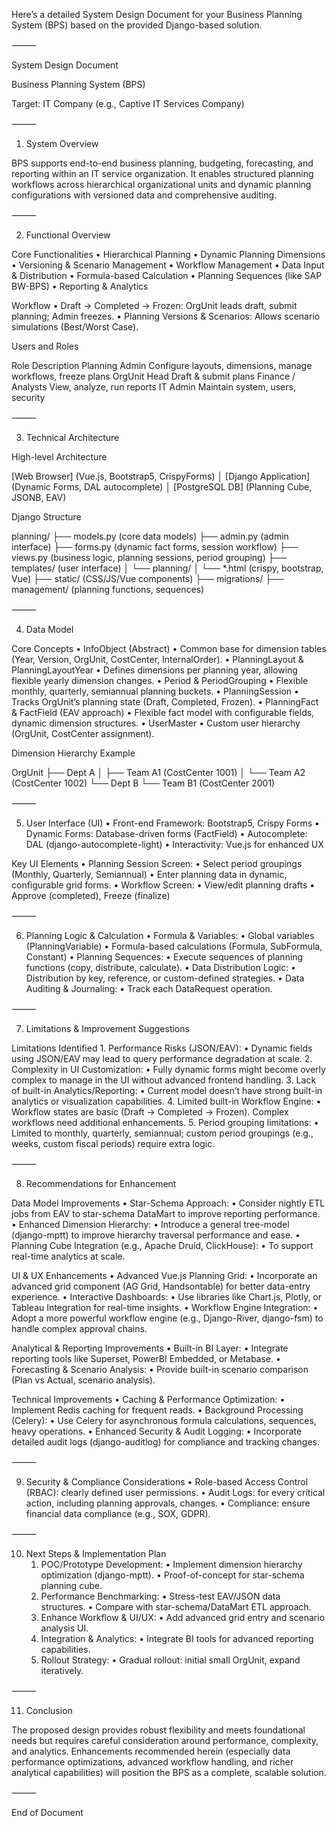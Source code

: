 Here’s a detailed System Design Document for your Business Planning System (BPS) based on the provided Django-based solution.

⸻

System Design Document

Business Planning System (BPS)

Target: IT Company (e.g., Captive IT Services Company)

⸻

1. System Overview

BPS supports end-to-end business planning, budgeting, forecasting, and reporting within an IT service organization. It enables structured planning workflows across hierarchical organizational units and dynamic planning configurations with versioned data and comprehensive auditing.

⸻

2. Functional Overview

Core Functionalities
	•	Hierarchical Planning
	•	Dynamic Planning Dimensions
	•	Versioning & Scenario Management
	•	Workflow Management
	•	Data Input & Distribution
	•	Formula-based Calculation
	•	Planning Sequences (like SAP BW-BPS)
	•	Reporting & Analytics

Workflow
	•	Draft → Completed → Frozen:
OrgUnit leads draft, submit planning; Admin freezes.
	•	Planning Versions & Scenarios:
Allows scenario simulations (Best/Worst Case).

Users and Roles

Role	Description
Planning Admin	Configure layouts, dimensions, manage workflows, freeze plans
OrgUnit Head	Draft & submit plans
Finance / Analysts	View, analyze, run reports
IT Admin	Maintain system, users, security


⸻

3. Technical Architecture

High-level Architecture

[Web Browser] (Vue.js, Bootstrap5, CrispyForms)
      │
[Django Application] (Dynamic Forms, DAL autocomplete)
      │
[PostgreSQL DB] (Planning Cube, JSONB, EAV)

Django Structure

planning/
├── models.py (core data models)
├── admin.py (admin interface)
├── forms.py (dynamic fact forms, session workflow)
├── views.py (business logic, planning sessions, period grouping)
├── templates/ (user interface)
│   └── planning/
│       └── *.html (crispy, bootstrap, Vue)
├── static/ (CSS/JS/Vue components)
├── migrations/
├── management/ (planning functions, sequences)


⸻

4. Data Model

Core Concepts
	•	InfoObject (Abstract)
	•	Common base for dimension tables (Year, Version, OrgUnit, CostCenter, InternalOrder).
	•	PlanningLayout & PlanningLayoutYear
	•	Defines dimensions per planning year, allowing flexible yearly dimension changes.
	•	Period & PeriodGrouping
	•	Flexible monthly, quarterly, semiannual planning buckets.
	•	PlanningSession
	•	Tracks OrgUnit’s planning state (Draft, Completed, Frozen).
	•	PlanningFact & FactField (EAV approach)
	•	Flexible fact model with configurable fields, dynamic dimension structures.
	•	UserMaster
	•	Custom user hierarchy (OrgUnit, CostCenter assignment).

Dimension Hierarchy Example

OrgUnit
├── Dept A
│   ├── Team A1 (CostCenter 1001)
│   └── Team A2 (CostCenter 1002)
└── Dept B
    └── Team B1 (CostCenter 2001)


⸻

5. User Interface (UI)
	•	Front-end Framework: Bootstrap5, Crispy Forms
	•	Dynamic Forms: Database-driven forms (FactField)
	•	Autocomplete: DAL (django-autocomplete-light)
	•	Interactivity: Vue.js for enhanced UX

Key UI Elements
	•	Planning Session Screen:
	•	Select period groupings (Monthly, Quarterly, Semiannual)
	•	Enter planning data in dynamic, configurable grid forms.
	•	Workflow Screen:
	•	View/edit planning drafts
	•	Approve (completed), Freeze (finalize)

⸻

6. Planning Logic & Calculation
	•	Formula & Variables:
	•	Global variables (PlanningVariable)
	•	Formula-based calculations (Formula, SubFormula, Constant)
	•	Planning Sequences:
	•	Execute sequences of planning functions (copy, distribute, calculate).
	•	Data Distribution Logic:
	•	Distribution by key, reference, or custom-defined strategies.
	•	Data Auditing & Journaling:
	•	Track each DataRequest operation.

⸻

7. Limitations & Improvement Suggestions

Limitations Identified
	1.	Performance Risks (JSON/EAV):
	•	Dynamic fields using JSON/EAV may lead to query performance degradation at scale.
	2.	Complexity in UI Customization:
	•	Fully dynamic forms might become overly complex to manage in the UI without advanced frontend handling.
	3.	Lack of built-in Analytics/Reporting:
	•	Current model doesn’t have strong built-in analytics or visualization capabilities.
	4.	Limited built-in Workflow Engine:
	•	Workflow states are basic (Draft → Completed → Frozen). Complex workflows need additional enhancements.
	5.	Period grouping limitations:
	•	Limited to monthly, quarterly, semiannual; custom period groupings (e.g., weeks, custom fiscal periods) require extra logic.

⸻

8. Recommendations for Enhancement

Data Model Improvements
	•	Star-Schema Approach:
	•	Consider nightly ETL jobs from EAV to star-schema DataMart to improve reporting performance.
	•	Enhanced Dimension Hierarchy:
	•	Introduce a general tree-model (django-mptt) to improve hierarchy traversal performance and ease.
	•	Planning Cube Integration (e.g., Apache Druid, ClickHouse):
	•	To support real-time analytics at scale.

UI & UX Enhancements
	•	Advanced Vue.js Planning Grid:
	•	Incorporate an advanced grid component (AG Grid, Handsontable) for better data-entry experience.
	•	Interactive Dashboards:
	•	Use libraries like Chart.js, Plotly, or Tableau Integration for real-time insights.
	•	Workflow Engine Integration:
	•	Adopt a more powerful workflow engine (e.g., Django-River, django-fsm) to handle complex approval chains.

Analytical & Reporting Improvements
	•	Built-in BI Layer:
	•	Integrate reporting tools like Superset, PowerBI Embedded, or Metabase.
	•	Forecasting & Scenario Analysis:
	•	Provide built-in scenario comparison (Plan vs Actual, scenario analysis).

Technical Improvements
	•	Caching & Performance Optimization:
	•	Implement Redis caching for frequent reads.
	•	Background Processing (Celery):
	•	Use Celery for asynchronous formula calculations, sequences, heavy operations.
	•	Enhanced Security & Audit Logging:
	•	Incorporate detailed audit logs (django-auditlog) for compliance and tracking changes.

⸻

9. Security & Compliance Considerations
	•	Role-based Access Control (RBAC): clearly defined user permissions.
	•	Audit Logs: for every critical action, including planning approvals, changes.
	•	Compliance: ensure financial data compliance (e.g., SOX, GDPR).

⸻

10. Next Steps & Implementation Plan
	1.	POC/Prototype Development:
	•	Implement dimension hierarchy optimization (django-mptt).
	•	Proof-of-concept for star-schema planning cube.
	2.	Performance Benchmarking:
	•	Stress-test EAV/JSON data structures.
	•	Compare with star-schema/DataMart ETL approach.
	3.	Enhance Workflow & UI/UX:
	•	Add advanced grid entry and scenario analysis UI.
	4.	Integration & Analytics:
	•	Integrate BI tools for advanced reporting capabilities.
	5.	Rollout Strategy:
	•	Gradual rollout: initial small OrgUnit, expand iteratively.

⸻

11. Conclusion

The proposed design provides robust flexibility and meets foundational needs but requires careful consideration around performance, complexity, and analytics. Enhancements recommended herein (especially data performance optimizations, advanced workflow handling, and richer analytical capabilities) will position the BPS as a complete, scalable solution.

⸻

End of Document